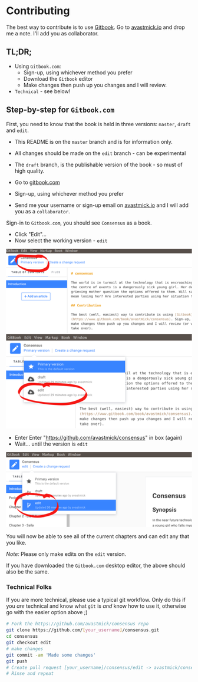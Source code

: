 # Contributing

The best way to contribute is to use [Gitbook](https://www.gitbook.com/book/avastmick/consensus). Go to [avastmick.io](avastmick.io/contact/) and drop me a note. I'll add you as collaborator.

## TL;DR;

- Using `Gitbook.com`:
  - Sign-up, using whichever method you prefer
  - Download the `Gitbook` editor
  - Make changes then push up you changes and I will review.
- `Technical` - see below!

## Step-by-step for `Gitbook.com`

First, you need to know that the book is held in three versions: `master`, `draft` and `edit`.

- This README is on the `master` branch and is for information only.
- All changes should be made on the `edit` branch - can be experimental
- The `draft` branch, is the publishable version of the book - so must of high quality.

- Go to [gitbook.com](https://gitbook.com)
- Sign-up, using whichever method you prefer
- Send me your username or sign-up email on [avastmick.io](http://avastmick.io/contact/) and I will add you as a `collaborator`.

Sign-in to `Gitbook.com`, you should see `Consensus` as a book.

- Click "Edit"...
- Now select the working version - `edit`

![Gitbook change version 1](images/gitbook-change-version-1.png)
![Gitbook change version 2](images/gitbook-change-version-2.png)

- Enter Enter "https://github.com/avastmick/consensus" in box (again)
- Wait... until the version is `edit`

![Gitbook change version 3](images/gitbook-change-version-3.png)

You will now be able to see all of the current chapters and can edit any that you like.

_Note:_ Please only make edits on the `edit` version.

If you have downloaded the `Gitbook.com` desktop editor, the above should also be the same.

### Technical Folks

If you are more technical, please use a typical git workflow. Only do this if you _are_ technical and know what `git` is _and_ know how to use it, otherwise go with the easier option above ;)

```bash
# Fork the https://github.com/avastmick/consensus repo
git clone https://github.com/[your_username]/consensus.git
cd consensus
git checkout edit
# make changes
git commit -am 'Made some changes'
git push
# Create pull request [your_username]/consensus/edit -> avastmick/consensus/edit
# Rinse and repeat
```